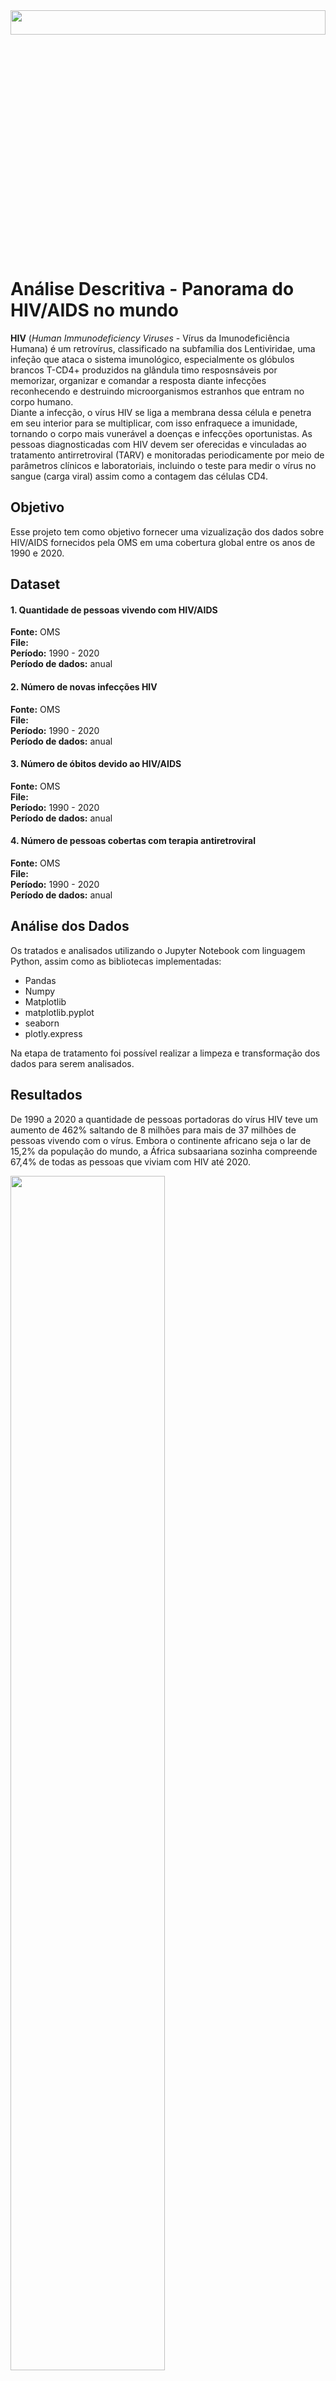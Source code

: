 
<img align= center src="https://user-images.githubusercontent.com/83380670/141998942-a61c759b-85d0-4b07-9ef0-4607b4f4102b.png" width="100%"  height="10%" />



# Análise Descritiva - Panorama do HIV/AIDS no mundo


**HIV** (*Human Immunodeficiency Viruses* - Vírus da Imunodeficiência Humana) é um retrovírus, classificado na subfamília dos Lentiviridae, uma infeção que ataca o sistema imunológico, especialmente os glóbulos brancos T-CD4+ produzidos na glândula timo resposnsáveis por memorizar, organizar e comandar a resposta diante infecções reconhecendo e destruindo microorganismos estranhos que entram no corpo humano. <br>
Diante a infecção, o vírus HIV se liga a membrana dessa célula e penetra em seu interior para se multiplicar, com isso enfraquece a imunidade, tornando o corpo mais vunerável a doenças e infecções oportunistas.
As pessoas diagnosticadas com HIV devem ser oferecidas e vinculadas ao tratamento antirretroviral (TARV)  e monitoradas periodicamente por meio de parâmetros clínicos e laboratoriais, incluindo o teste para medir o vírus no sangue (carga viral) assim como a contagem das células CD4.


## Objetivo

Esse projeto tem como objetivo fornecer uma vizualização dos dados sobre HIV/AIDS fornecidos pela OMS em uma cobertura global entre os anos de  1990 e 2020.
## Dataset

<h4>1. Quantidade de pessoas vivendo com HIV/AIDS </h4>

**Fonte:** OMS<br>
**File:**     <br>
**Período:** 1990 - 2020 <br>
**Período de dados:** anual

<h4>  2. Número de novas infecções HIV </h4>

**Fonte:** OMS<br>
**File:**     <br>
**Período:** 1990 - 2020 <br>
**Período de dados:** anual

<h4>  3. Número de óbitos devido ao HIV/AIDS </h4>

**Fonte:** OMS<br>
**File:**     <br>
**Período:** 1990 - 2020 <br>
**Período de dados:** anual

<h4>  4. Número de pessoas cobertas com terapia antiretroviral </h4>

**Fonte:** OMS<br>
**File:**     <br>
**Período:** 1990 - 2020 <br>
**Período de dados:** anual

## Análise dos Dados
Os tratados e analisados utilizando o Jupyter Notebook com linguagem Python, assim como as bibliotecas implementadas:
* Pandas
* Numpy
* Matplotlib 
* matplotlib.pyplot
* seaborn
* plotly.express

Na etapa de tratamento foi possível realizar a limpeza e transformação dos dados para serem analisados. 

## Resultados

De 1990 a 2020 a quantidade de pessoas portadoras do vírus HIV teve um aumento de 462% saltando de 8 milhões para mais de 37 milhões de pessoas vivendo com o vírus. Embora o continente africano seja o lar de 15,2% da população do mundo, a África subsaariana sozinha compreende 67,4% de todas as pessoas que viviam com HIV até 2020. 

<img align= center src="https://user-images.githubusercontent.com/83380670/141992513-6b15b84d-2c31-4a7d-8f38-cf035ec6cad6.png" width="70%" height="70%" />




Estima-se que 77,5 milhões de pessoas foram infectadas e 34,7 milhões morreram de doenças decorrente da infecção por HIV desde o início da epidemia, só no ano de 2020 1,5 milhões foram infectadas, 37,7 milhões vivendo com o vírus e 690 mil vieram a falecer.



<img align= center src="https://user-images.githubusercontent.com/83380670/141996854-3e962d87-1de3-48ec-ae19-f21db0e6dd16.png" width="70%" height="70%" />


Desde o auge em 1998, as novas infecções por HIV diminuíram 47%, em 2020, houve 1,5 milhões de novas infecções pelo vírus HIV, comparado com 2,8 milhões em 1998.
Desde 2010, as novas infecções por HIV caíram cerca de 30%, de 2,1 milhões para 1,5 milhões em 2020.

<img align= center src="https://user-images.githubusercontent.com/83380670/141997025-acd4de11-c076-4db0-bfef-32695c7b18e5.png" width="70%" height="70%" />


Desde o auge em 2004, as mortes relacionadas à AIDS foram reduzidas em mais de 61%.
Em 2020, cerca de 680 mil pessoas morreram de doenças relacionadas à AIDS no mundo inteiro, contra 1,9 milhões em 2005 e 1,1 milhões em 2012.
A mortalidade por AIDS diminuiu em 42% desde 2010
A queda na mortalidade relacionada ao HIV é especialmente evidente nas regiões com maior carga de infecção por HIV, incluindo a Região Africana da OMS, onde viviam mais de 67,4% das pessoas morrendo de causas relacionadas ao HIV em 2020. 



<img align= center src="https://user-images.githubusercontent.com/83380670/141997284-1b35719e-a304-4061-b5ad-e7e0019f6fca.png" width="70%" height="70%" />

A mortalidade por AIDS diminuiu em 42% desde 2010, devendo esse fato aos programas de conscientização e a cobertura da população infectada com terapias antiretrovirais.


<img align= center src="https://user-images.githubusercontent.com/83380670/141997507-c361237f-8be4-4cef-8376-642a7f425aa5.png" width="70%" height="70%" />


## Conclusão

O HIV/AIDS contia sendo um problema de saúde pública, causando centenas de mortes ao redor do mundo. A OMS recomenda que todas as pessoas que podem estar em risco de HIV acessem o teste. A infecção pelo HIV pode ser diagnosticada por meio de testes de diagnóstico rápido simples e acessíveis, bem como autotestes. 
A busca por erradicar essa epidemia deve ser consistente e segundo a meta incluída na Agenda 2030 para o desenvolvimento sustentável, adotada na Assembléia Geral das Nações Unidas em 2015, os países precisam cumprir o compromisso de acabar coma epidemia de AIDS como uma ameaça pública até 2030.




## Referência Bibliográfica

[1] UNAIDS,c2021.Estatísticas.Disponível em: <https://unaids.org.br/estatisticas/>.Acesso em: 14 de nov. de 2021

[2] MINISTÉRIO DA SAÚDE.Aids/HIV: o que é, causas, sintomas, diagnóstico, tratamento e prevenção. Disponível em <https://antigo.saude.gov.br/saude-de-a-z/aids-hiv>.Acesso em: 15 de nov. de 2021

[3] WORLD HEALTH ORGANIZATION.HIV/AIDS.Disponível em: <https://www.who.int/health-topics/hiv-aids#tab=tab_1>.Acesso em: 15 de nov. de 2021

[4] OPAS.HIV/aids.Disponível em: <https://www.paho.org/pt/topicos/hivaids>.Acesso em: 16 de nov. de 2021
